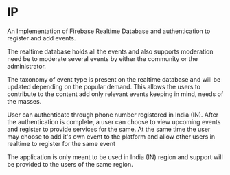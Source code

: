 # IP

An Implementation of Firebase Realtime Database and authentication to register and add events. 

The realtime database holds all the events and also supports moderation need be to moderate several events by either the community or the administrator. 

The taxonomy of event type is present on the realtime database and will be updated depending on the popular demand. This allows the users to contribute to the content add only relevant events keeping in mind, needs of the masses. 

User can authenticate through phone number registered in India (IN). After the authentication is complete, a user can choose to view upcoming events and register to provide services for the same. At the same time the user may choose to add it's own event to the platform and allow other users in realtime to register for the same event

The application is only meant to be used in India (IN) region and support will be provided to the users of the same region.

